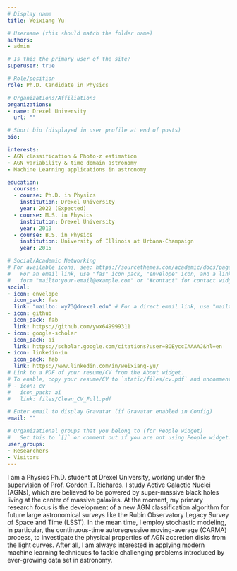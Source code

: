 ```yaml
---
# Display name
title: Weixiang Yu

# Username (this should match the folder name)
authors:
- admin

# Is this the primary user of the site?
superuser: true

# Role/position
role: Ph.D. Candidate in Physics

# Organizations/Affiliations
organizations:
- name: Drexel University
  url: ""

# Short bio (displayed in user profile at end of posts)
bio: 

interests:
- AGN classification & Photo-z estimation
- AGN variability & time domain astronomy
- Machine Learning applications in astronomy

education:
  courses:
  - course: Ph.D. in Physics
    institution: Drexel University
    year: 2022 (Expected)
  - course: M.S. in Physics
    institution: Drexel University
    year: 2019
  - course: B.S. in Physics
    institution: University of Illinois at Urbana-Champaign
    year: 2015

# Social/Academic Networking
# For available icons, see: https://sourcethemes.com/academic/docs/page-builder/#icons
#   For an email link, use "fas" icon pack, "envelope" icon, and a link in the
#   form "mailto:your-email@example.com" or "#contact" for contact widget.
social:
- icon: envelope
  icon_pack: fas
  link: "mailto: wy73@drexel.edu" # For a direct email link, use "mailto:test@example.org".
- icon: github
  icon_pack: fab
  link: https://github.com/ywx649999311
- icon: google-scholar
  icon_pack: ai
  link: https://scholar.google.com/citations?user=BOEyccIAAAAJ&hl=en
- icon: linkedin-in
  icon_pack: fab
  link: https://www.linkedin.com/in/weixiang-yu/
# Link to a PDF of your resume/CV from the About widget.
# To enable, copy your resume/CV to `static/files/cv.pdf` and uncomment the lines below.
# - icon: cv
#   icon_pack: ai
#   link: files/Clean_CV_Full.pdf

# Enter email to display Gravatar (if Gravatar enabled in Config)
email: ""

# Organizational groups that you belong to (for People widget)
#   Set this to `[]` or comment out if you are not using People widget.
user_groups:
- Researchers
- Visitors
---
```


I am a Physics Ph.D. student at Drexel University, working under the supervision of Prof. [Gordon T. Richards](http://www.physics.drexel.edu/~gtr/GTR/GTR_Home.html). I study Active Galactic Nuclei (AGNs), which are believed to be powered by super-massive black holes living at the center of massive galaxies. At the moment, my primary research focus is the development of a new AGN classification algorithm for future large astronomical surveys like the Rubin Observatory Legacy Survey of Space and Time (LSST). In the mean time, I employ stochastic modeling, in particular, the continuous-time autoregressive moving-average (CARMA) process, to investigate the physical properties of AGN accretion disks from the light curves. After all, I am always interested in applying modern machine learning techniques to tackle challenging problems introduced by ever-growing data set in astronomy.
